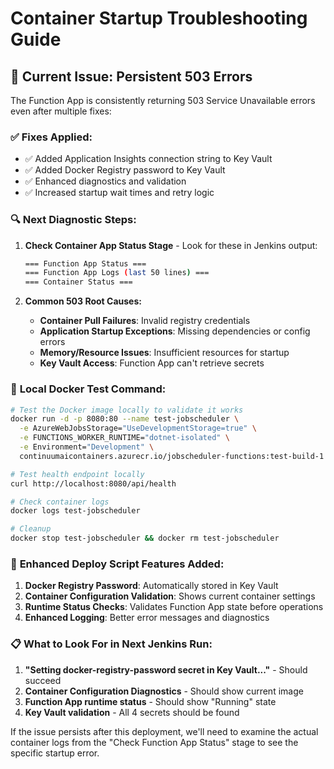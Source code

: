# Container Startup Troubleshooting Guide

## 🚨 Current Issue: Persistent 503 Errors

The Function App is consistently returning 503 Service Unavailable errors even after multiple fixes:

### ✅ **Fixes Applied:**
- ✅ Added Application Insights connection string to Key Vault
- ✅ Added Docker Registry password to Key Vault  
- ✅ Enhanced diagnostics and validation
- ✅ Increased startup wait times and retry logic

### 🔍 **Next Diagnostic Steps:**

1. **Check Container App Status Stage** - Look for these in Jenkins output:
   ```bash
   === Function App Status ===
   === Function App Logs (last 50 lines) ===
   === Container Status ===
   ```

2. **Common 503 Root Causes:**
   - **Container Pull Failures**: Invalid registry credentials
   - **Application Startup Exceptions**: Missing dependencies or config errors
   - **Memory/Resource Issues**: Insufficient resources for startup
   - **Key Vault Access**: Function App can't retrieve secrets

### 🧪 **Local Docker Test Command:**
```bash
# Test the Docker image locally to validate it works
docker run -d -p 8080:80 --name test-jobscheduler \
  -e AzureWebJobsStorage="UseDevelopmentStorage=true" \
  -e FUNCTIONS_WORKER_RUNTIME="dotnet-isolated" \
  -e Environment="Development" \
  continuumaicontainers.azurecr.io/jobscheduler-functions:test-build-1

# Test health endpoint locally
curl http://localhost:8080/api/health

# Check container logs
docker logs test-jobscheduler

# Cleanup
docker stop test-jobscheduler && docker rm test-jobscheduler
```

### 🔧 **Enhanced Deploy Script Features Added:**
1. **Docker Registry Password**: Automatically stored in Key Vault
2. **Container Configuration Validation**: Shows current container settings
3. **Runtime Status Checks**: Validates Function App state before operations
4. **Enhanced Logging**: Better error messages and diagnostics

### 📋 **What to Look For in Next Jenkins Run:**
1. **"Setting docker-registry-password secret in Key Vault..."** - Should succeed
2. **Container Configuration Diagnostics** - Should show current image
3. **Function App runtime status** - Should show "Running" state
4. **Key Vault validation** - All 4 secrets should be found

If the issue persists after this deployment, we'll need to examine the actual container logs from the "Check Function App Status" stage to see the specific startup error.
